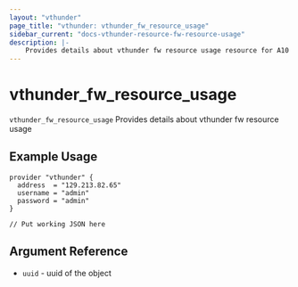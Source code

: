```yaml
---
layout: "vthunder"
page_title: "vthunder: vthunder_fw_resource_usage"
sidebar_current: "docs-vthunder-resource-fw-resource-usage"
description: |-
	Provides details about vthunder fw resource usage resource for A10
---
```


# vthunder\_fw\_resource\_usage

`vthunder_fw_resource_usage` Provides details about vthunder fw resource usage
## Example Usage


```hcl
provider "vthunder" {
  address  = "129.213.82.65"
  username = "admin"
  password = "admin"
}

// Put working JSON here
```

## Argument Reference

* `uuid` - uuid of the object

